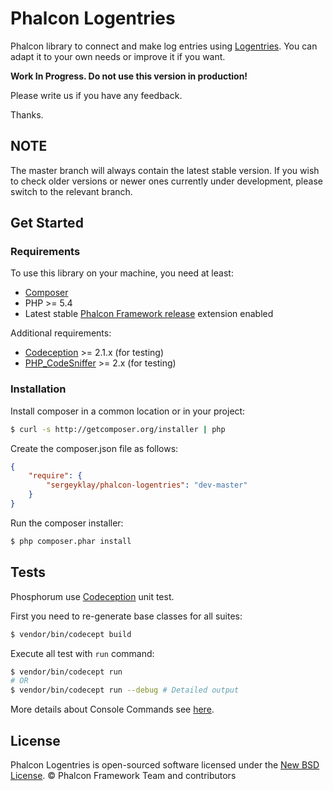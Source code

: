 # Phalcon Logentries

Phalcon library to connect and make log entries using [Logentries][1].
You can adapt it to your own needs or improve it if you want.

**Work In Progress. Do not use this version in production!**

Please write us if you have any feedback.

Thanks.

## NOTE

The master branch will always contain the latest stable version. If you wish
to check older versions or newer ones currently under development, please
switch to the relevant branch.

## Get Started

### Requirements

To use this library on your machine, you need at least:

* [Composer][2]
* PHP >= 5.4
* Latest stable [Phalcon Framework release][3] extension enabled

Additional requirements:

* [Codeception][4] >= 2.1.x (for testing)
* [PHP_CodeSniffer][5] >= 2.x (for testing)

### Installation

Install composer in a common location or in your project:

```sh
$ curl -s http://getcomposer.org/installer | php
```

Create the composer.json file as follows:

```json
{
    "require": {
        "sergeyklay/phalcon-logentries": "dev-master"
    }
}
```

Run the composer installer:

```sh
$ php composer.phar install
```

## Tests

Phosphorum use [Codeception][6] unit test.

First you need to re-generate base classes for all suites:

```bash
$ vendor/bin/codecept build
```

Execute all test with `run` command:

```bash
$ vendor/bin/codecept run
# OR
$ vendor/bin/codecept run --debug # Detailed output
```

More details about Console Commands see [here][7].

## License

Phalcon Logentries is open-sourced software licensed under the [New BSD License][8]. © Phalcon Framework Team and contributors

[1]: https://logentries.com/
[2]: https://getcomposer.org/
[3]: https://github.com/phalcon/cphalcon/releases
[4]: http://codeception.com/
[5]: https://github.com/squizlabs/PHP_CodeSniffer
[6]: http://codeception.com
[7]: http://codeception.com/docs/reference/Commands
[8]: https://github.com/phalcon/forum/blob/master/docs/LICENSE.md
